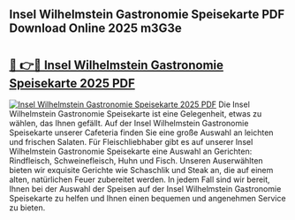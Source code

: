 ## Insel Wilhelmstein Gastronomie Speisekarte PDF Download Online 2025 m3G3e

# <h2><a href="http://gcds4v.nevu.top/?p=Insel+Wilhelmstein+Gastronomie+Speisekarte">🔗 👉🔴 Insel Wilhelmstein Gastronomie Speisekarte 2025 PDF</a></h2>

[![Insel Wilhelmstein Gastronomie Speisekarte 2025 PDF](https://i.imgur.com/dBaPXMq.png)](http://gcds4v.nevu.top/?p=Insel+Wilhelmstein+Gastronomie+Speisekarte)
Die Insel Wilhelmstein Gastronomie Speisekarte ist eine Gelegenheit, etwas zu wählen, das Ihnen gefällt. Auf der Insel Wilhelmstein Gastronomie Speisekarte unserer Cafeteria finden Sie eine große Auswahl an leichten und frischen Salaten. Für Fleischliebhaber gibt es auf unserer Insel Wilhelmstein Gastronomie Speisekarte eine Auswahl an Gerichten: Rindfleisch, Schweinefleisch, Huhn und Fisch. Unseren Auserwählten bieten wir exquisite Gerichte wie Schaschlik und Steak an, die auf einem alten, natürlichen Feuer zubereitet werden. In jedem Fall sind wir bereit, Ihnen bei der Auswahl der Speisen auf der Insel Wilhelmstein Gastronomie Speisekarte zu helfen und Ihnen einen bequemen und angenehmen Service zu bieten.
